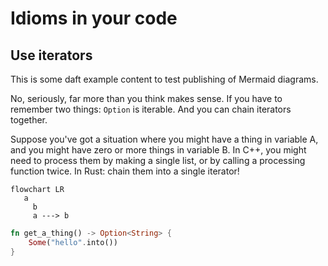# Idioms in your code

## Use iterators

This is some daft example content to test publishing of Mermaid diagrams.

No, seriously, far more than you think makes sense. If you have to remember two things: `Option` is iterable. And you can chain iterators together.

Suppose you've got a situation where you might have a thing in variable A, and you might have zero or more things in variable B. In C++, you might need to process them by making a single list, or by calling a processing function twice. In Rust: chain them into a single iterator!

```mermaid
flowchart LR
   a
	 b
	 a ---> b
```

```rust
fn get_a_thing() -> Option<String> {
	Some("hello".into())
}
```


